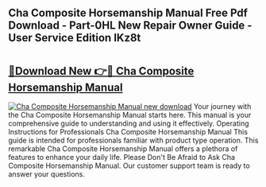 ## Cha Composite Horsemanship Manual Free Pdf Download - Part-0HL New Repair Owner Guide - User Service Edition IKz8t

# <h2><a href="http://bc43923.oget.top/?id=Cha+Composite+Horsemanship+Manual">🔗Download New 👉🔴 Cha Composite Horsemanship Manual</a></h2>

[![Cha Composite Horsemanship Manual new download](https://i.imgur.com/5g1atiW.png)](http://bc43923.oget.top/?id=Cha+Composite+Horsemanship+Manual)
Your journey with the Cha Composite Horsemanship Manual starts here. This manual is your comprehensive guide to understanding and using it effectively. Operating Instructions for Professionals Cha Composite Horsemanship Manual This guide is intended for professionals familiar with product type operation. This remarkable Cha Composite Horsemanship Manual offers a plethora of features to enhance your daily life. Please Don't Be Afraid to Ask Cha Composite Horsemanship Manual. Our customer support team is ready to answer your questions.
